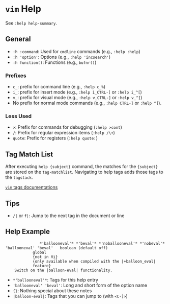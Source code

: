 # `vim` Help

See `:help help-summary`.

## General

- `:h :command`: Used for `cmdline` commands (e.g., `:help :help`)
- `:h 'option'`: Options (e.g., `:help 'incsearch'`)
- `:h function()`: Functions (e.g., `bufnr()`)

### Prefixes

- `c_`: prefix for command line (e.g., `:help c_%`)
- `i_`: prefix for insert mode (e.g., `:help i_CTRL-[` or `:help i_^[`)
- `v_`: prefix for visual mode (e.g., `:help v_CTRL-]` or `:help v_^]`)
- No prefix for normal mode commands (e.g., `:help CTRL-]` or `:help ^]`).

### Less Used

- `>`: Prefix for commands for debugging (`:help >cont`)
- `/`: Prefix for regular expression items (`:help /\+`)
- `quote`: Prefix for registers (`:help quote:`)

## Tag Match List

After executing `help {subject}` command, the matches for the `{subject}` are stored on the `tag-matchlist`. Navigating to help tags adds those tags to the `tagstack`. 

[`vim` tags documentations](vim-tags.md)

## Tips

* `/|` or `f|`: Jump to the next tag in the document or line

## Help Example

			       *'ballooneval'* *'beval'* *'noballooneval'* *'nobeval'*
	'ballooneval' 'beval'	boolean	(default off)
				global
				{not in Vi}
				{only available when compiled with the |+balloon_eval|
				feature}
		Switch on the |balloon-eval| functionality.

- `*'ballooneval'*`: Tags for this help entry
- `'ballooneval' 'beval'`: Long and short form of the option name
- `{}`: Nothing special about these notes
- `|balloon-eval|`: Tags that you can jump to (with `<C-]>`)
